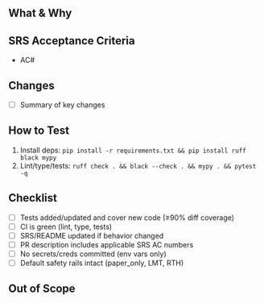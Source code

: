 ## What & Why
<!-- Briefly describe the change and the problem it solves. Cite relevant SRS acceptance criteria numbers (e.g., AC1, AC3) and link to sections/issues. -->

## SRS Acceptance Criteria
<!-- List the SRS AC numbers addressed by this PR. -->
- AC#

## Changes
- [ ] Summary of key changes

## How to Test
1. Install deps: `pip install -r requirements.txt && pip install ruff black mypy`
2. Lint/type/tests: `ruff check . && black --check . && mypy . && pytest -q`

## Checklist
- [ ] Tests added/updated and cover new code (≥90% diff coverage)
- [ ] CI is green (lint, type, tests)
- [ ] SRS/README updated if behavior changed
- [ ] PR description includes applicable SRS AC numbers
- [ ] No secrets/creds committed (env vars only)
- [ ] Default safety rails intact (paper_only, LMT, RTH)

## Out of Scope
<!-- Note anything intentionally deferred (e.g., TODO(phase-X)). -->
